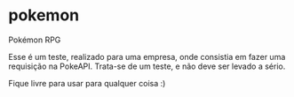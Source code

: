 # pokemon
Pokémon RPG

Esse é um teste, realizado para uma empresa, onde consistia em fazer uma requisição na PokeAPI. Trata-se de um teste, e não deve ser levado a sério.

Fique livre para usar para qualquer coisa :)
